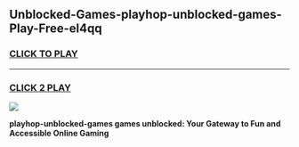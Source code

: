 
## Unblocked-Games-playhop-unblocked-games-Play-Free-el4qq
<h3>
<a href="https://premium76.site?title=playhop-unblocked-games&ref=18A">CLICK TO PLAY</a></h3>
<hr>

<h3>
<a href="https://premium76.site?title=playhop-unblocked-games&ref=18A">CLICK 2 PLAY</a>
  
</h3>

<a href="https://premium76.site?title=playhop-unblocked-games&ref=18A"><img src="https://clearcache.store/games.png"></a>


**playhop-unblocked-games games unblocked: Your Gateway to Fun and Accessible Online Gaming**
